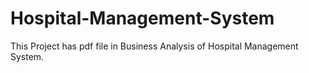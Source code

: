 # Hospital-Management-System
This Project has pdf file in Business Analysis of Hospital Management System.
